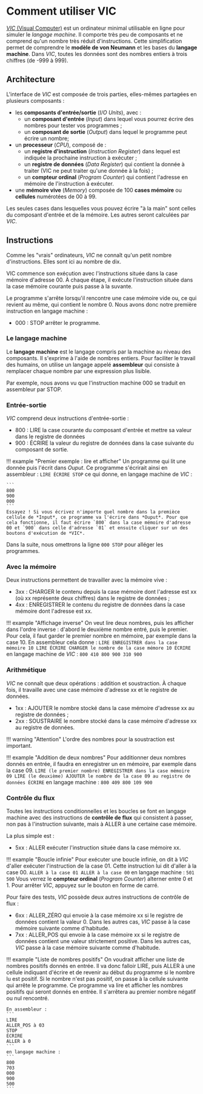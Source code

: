 # Comment utiliser VIC

[*VIC* (Visual Computer)](https://faculty.runi.ac.il/vic/software/computer/) est un ordinateur minimal utilisable en ligne pour simuler le *langage machine*. Il comporte très peu de composants et ne comprend qu'un nombre très réduit d'instructions. Cette simplification permet de comprendre le **modèle de von Neumann** et les bases du **langage machine**. Dans *VIC*, toutes les données sont des nombres entiers à trois chiffres (de -999 à 999).

## Architecture

L'interface de *VIC* est composée de trois parties, elles-mêmes partagées en plusieurs composants :

- les **composants d'entrée/sortie** (*I/O Units*), avec :
    * un **composant d'entrée** (*Input*) dans lequel vous pourrez écrire des nombres pour tester vos programmes ;
    * un **composant de sortie** (*Output*) dans lequel le programme peut écrire un nombre;
- un **processeur** (*CPU*), composé de :
    * un **registre d'instruction** (*Instruction Register*) dans lequel est indiquée la prochaine instruction à exécuter ;
    * un **registre de données** (*Data Register*) qui contient la donnée à traiter (VIC ne peut traiter qu'une donnée à la fois) ;
    * un **compteur ordinal** (*Program Counter*) qui contient l'adresse en mémoire de l'instruction à exécuter.
- une **mémoire vive** (*Memory*) composée de 100 **cases mémoire** ou **cellules** numérotées de 00 à 99.

Les seules cases dans lesquelles vous pouvez écrire "à la main" sont celles du composant d'entrée et de la mémoire. Les autres seront calculées par *VIC*.

## Instructions
Comme les "vrais" ordinateurs, *VIC* ne connaît qu'un petit nombre d'instructions. Elles sont ici au nombre de dix.

VIC commence son exécution avec l'instructions située dans la case mémoire d'adresse 00. À chaque étape, il exécute l'instruction située dans la case mémoire courante puis passe à la suvante.

Le programme s'arrête lorsqu'il rencontre une case mémoire vide ou, ce qui revient au même, qui contient le nombre 0. Nous avons donc notre première instruction en langage machine :

- 000 : STOP arrêter le programme.

### Le langage machine

Le **langage machine** est le langage compris par la machine au niveau des composants. Il s'exprime à l'aide de nombres entiers. Pour faciliter le travail des humains, on utilise un langage appelé **assembleur** qui consiste à remplacer chaque nombre par une expression plus lisible.

Par exemple, nous avons vu que l'instruction machine 000 se traduit en assembleur par STOP.

### Entrée-sortie
*VIC* comprend deux instructions d'entrée-sortie :

- 800 : LIRE la case courante du composant d'entrée et mettre sa valeur dans le registre de données
- 900 : ÉCRIRE la valeur du registre de données dans la case suivante du composant de sortie.

!!! example "Premier exemple : lire et afficher"
    Un programme qui lit une donnée puis l'écrit dans *Ouput*. Ce programme s'écrirait ainsi en assembleur :
    ```
    LIRE
    ÉCRIRE
    STOP
    ```
    ce qui donne, en langage machine de *VIC* :
 
    ```
    800
    900
    000
    ```
    Essayez ! Si vous écrivez n'importe quel nombre dans la premièce cellule de *Input*, ce programme va l'écrire dans *Ouput*. Pour que cela fonctionne, il faut écrire `800` dans la case mémoire d'adresse 00 et `900` dans celle d'adresse `01` et ensuite cliquer sur un des boutons d'exécution de *VIC*.

Dans la suite, nous omettrons la ligne `000 STOP` pour alléger les programmes.


### Avec la mémoire

Deux instructions permettent de travailler avec la mémoire vive :

- 3xx : CHARGER le contenu depuis la case mémoire dont l'adresse est xx (où xx représente deux chiffres) dans le registre de données ;
- 4xx : ENREGISTRER le contenu du registre de données dans la case mémoire dont l'adresse est xx.

!!! example "Affichage inverse"
    On veut lire deux nombres, puis les afficher dans l'ordre inverse : d'abord le deuxième nombre entré, puis le premier. Pour cela, il faut garder le premier nombre en mémoire, par exemple dans la case 10.
    En assembleur cela donne : 
    ```
    LIRE
    ENREGISTRER dans la case mémoire 10
    LIRE
    ÉCRIRE
    CHARGER le nombre de la case mémore 10
    ÉCRIRE
    ```
    en langage machine de *VIC* :
    ```
    800
    410
    800
    900
    310
    900
    ```

### Arithmétique

*VIC* ne connaît que deux opérations : addition et soustraction. À chaque fois, il travaille avec une case mémoire d'adresse xx et le registre de données.

- 1xx : AJOUTER le nombre stocké dans la case mémoire d'adresse xx au registre de données ;
- 2xx : SOUSTRAIRE le nombre stocké dans la case mémoire d'adresse xx au registre de données.

!!! warning "Attention"
    L'ordre des nombres pour la soustraction est important.

!!! example "Addition de deux nombres"
    Pour additionner deux nombres donnés en entrée, il faudra en enregistrer un en mémoire, par exemple dans la case 09.
    ```
    LIRE (le premier nombre)
    ENREGISTRER dans la case mémoire 09
    LIRE (le deuxième)
    AJOUTER le nombre de la case 09 au registre de données
    ÉCRIRE
    ```
    en langage machine :
    ```
    800
    409
    800
    109
    900
    ```

### Contrôle du flux

Toutes les instructions conditionnelles et les boucles se font en langage machine avec des instructions de **contrôle de flux** qui consistent à passer, non pas à l'instruction suivante, mais à ALLER à une certaine case mémoire.

La plus simple est :

- 5xx : ALLER exécuter l'instruction située dans la case mémoire xx.

!!! example "Boucle infinie"
    Pour exécuter une boucle infinie, on dit à *VIC* d'aller exécuter l'instruction de la case 01. Cette instruction lui dit d'aller à la case 00.
    ```
    ALLER à la case 01
    ALLER à la case 00
    ```
    en langage machine :
    ```
    501
    500
    ```
    Vous verrez le **compteur ordinal** (*Program Counter*) alterner entre 0 et 1. Pour arrêter *VIC*, appuyez sur le bouton en forme de carré.

Pour faire des tests, *VIC* possède deux autres instructions de contrôle de flux :

- 6xx : ALLER_ZÉRO qui envoie à la case mémoire xx si le registre de données contient la valeur 0. Dans les autres cas, *VIC* passe à la case mémoire suivante comme d'habitude.
- 7xx : ALLER_POS qui envoie à la case mémoire xx si le registre de données contient une valeur strictement positive. Dans les autres cas, *VIC* passe à la case mémoire suivante comme d'habitude.

!!! example "Liste de nombres positifs"
    On voudrait afficher une liste de nombres positifs donnés en entrée. Il va donc falloir LIRE, puis ALLER à une cellule indiquant d'écrire et de revenir au début du programme si le nombre lu est positif. Si le nombre n'est pas positif, on passe à la cellule suivante qui arrête le programme. Ce programme va lire et afficher les nombres positifs qui seront donnés en entrée. Il s'arrêtera au premier nombre négatif ou nul rencontré.

    En assembleur :
    ```
    LIRE
    ALLER_POS à 03
    STOP
    ÉCRIRE
    ALLER à 0
    ```
    en langage machine :
    ```
    800
    703
    000
    900
    500
    ```
    
   
